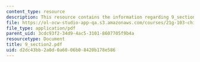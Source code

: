 ```yaml
---
content_type: resource
description: This resource contains the information regarding 9_section2.
file: https://ol-ocw-studio-app-qa.s3.amazonaws.com/courses/21g-103-chinese-iii-regular-fall-2005/d2dc43bb2a0d0a6006b08420b178e586_MIT21G_103F05_9_2.pdf
file_type: application/pdf
parent_uid: 3cdc93f2-34d9-4ac5-3101-8607705f9b4a
resourcetype: Document
title: 9_section2.pdf
uid: d2dc43bb-2a0d-0a60-06b0-8420b178e586
---
```

